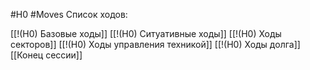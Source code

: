 #H0 #Moves 
Список ходов:

[[!(H0) Базовые ходы]]
[[!(H0) Ситуативные ходы]]
[[!(H0) Ходы секторов]]
[[!(H0) Ходы управления техникой]]
[[!(H0) Ходы долга]]
[[Конец сессии]]